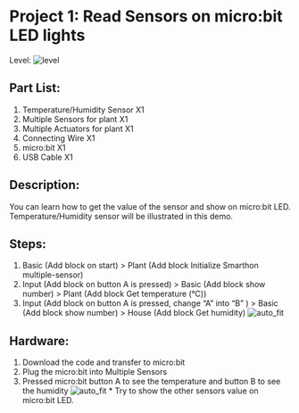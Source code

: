 # Project 1: Read Sensors on micro:bit LED lights
Level: ![level](images/level1.png)

## Part List:

1. Temperature/Humidity Sensor X1
2. Multiple Sensors for plant X1
3. Multiple Actuators for plant X1
4. Connecting Wire X1
5. micro:bit X1
6. USB Cable X1

## Description:
You can learn how to get the value of the sensor and show on micro:bit LED. Temperature/Humidity sensor will be illustrated in this demo.

## Steps:
1. Basic (Add block on start) > Plant (Add block Initialize Smarthon multiple-sensor)
2. Input (Add block on button A is pressed) > Basic (Add block show number) > Plant (Add block Get temperature (°C))
3. Input (Add block on button A is pressed, change “A” into “B” ) > Basic (Add block show number) > House (Add block Get humidity)
![auto_fit](images/P1_1.png)

## Hardware:
1. Download the code and transfer to micro:bit
2. Plug the micro:bit into Multiple Sensors
3. Pressed micro:bit button A to see the temperature and button B to see the humidity
![auto_fit](images/P1_2.png)
<span id="remarks" >* Try to show the other sensors value on micro:bit LED.</span>